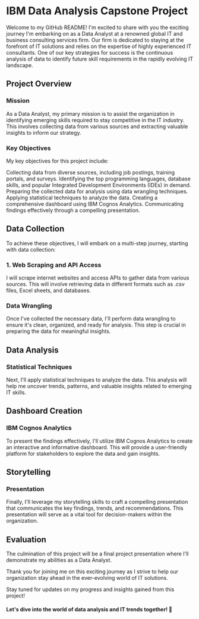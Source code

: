 # IBM Data Analysis Capstone Project
Welcome to my GitHub README! I'm excited to share with you the exciting journey I'm embarking on as a Data Analyst at a renowned global IT and business consulting services firm. Our firm is dedicated to staying at the forefront of IT solutions and relies on the expertise of highly experienced IT consultants. One of our key strategies for success is the continuous analysis of data to identify future skill requirements in the rapidly evolving IT landscape.
## Project Overview
### Mission

As a Data Analyst, my primary mission is to assist the organization in identifying emerging skills required to stay competitive in the IT industry. This involves collecting data from various sources and extracting valuable insights to inform our strategy.
### Key Objectives

My key objectives for this project include:

Collecting data from diverse sources, including job postings, training portals, and surveys.
    Identifying the top programming languages, database skills, and popular Integrated Development Environments (IDEs) in demand.
    Preparing the collected data for analysis using data wrangling techniques.
    Applying statistical techniques to analyze the data.
    Creating a comprehensive dashboard using IBM Cognos Analytics.
    Communicating findings effectively through a compelling presentation.

## Data Collection

To achieve these objectives, I will embark on a multi-step journey, starting with data collection:
### 1. Web Scraping and API Access

I will scrape internet websites and access APIs to gather data from various sources. This will involve retrieving data in different formats such as .csv files, Excel sheets, and databases.
### Data Wrangling

Once I've collected the necessary data, I'll perform data wrangling to ensure it's clean, organized, and ready for analysis. This step is crucial in preparing the data for meaningful insights.
## Data Analysis
### Statistical Techniques

Next, I'll apply statistical techniques to analyze the data. This analysis will help me uncover trends, patterns, and valuable insights related to emerging IT skills.
## Dashboard Creation
### IBM Cognos Analytics

To present the findings effectively, I'll utilize IBM Cognos Analytics to create an interactive and informative dashboard. This will provide a user-friendly platform for stakeholders to explore the data and gain insights.
## Storytelling
### Presentation

Finally, I'll leverage my storytelling skills to craft a compelling presentation that communicates the key findings, trends, and recommendations. This presentation will serve as a vital tool for decision-makers within the organization.
## Evaluation

The culmination of this project will be a final project presentation where I'll demonstrate my abilities as a Data Analyst.

Thank you for joining me on this exciting journey as I strive to help our organization stay ahead in the ever-evolving world of IT solutions.

Stay tuned for updates on my progress and insights gained from this project!



#### Let's dive into the world of data analysis and IT trends together! 🚀

